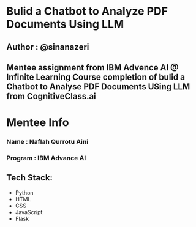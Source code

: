  # Bulid a Chatbot to Analyze PDF Documents Using LLM
 ## Author : @sinanazeri

 Mentee assignment from IBM Advence AI @ Infinite Learning
 Course completion of bulid a Chatbot to Analyse PDF Documents USing LLM from CognitiveClass.ai
 ---

 # Mentee Info
 ### Name : Naflah Qurrotu Aini
 ### Program : IBM Advance AI

 ## Tech Stack:
 - Python
 - HTML
 - CSS
 - JavaScript
 - Flask

 
